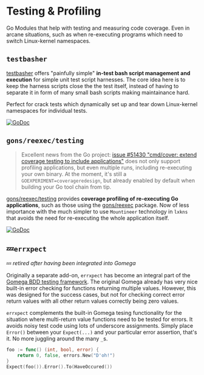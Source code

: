 # Testing & Profiling

Go Modules that help with testing and measuring code coverage. Even in arcane
situations, such as when re-executing programs which need to switch Linux-kernel
namespaces.

## `testbasher`

[testbasher](https://github.com/TheDiveO/testbasher) offers "painfully simple"
**in-test bash script management and execution** for simple unit test script
harnesses. The core idea here is to keep the harness scripts close the the test
itself, instead of having to separate it in form of many small bash scripts
making maintainance hard.

Perfect for crack tests which dynamically set up and tear down Linux-kernel
namespaces for individual tests.

[![GoDoc](https://pkg.go.dev/badge/TheDiveO/testbasher?status.svg)](https://pkg.go.dev/github.com/thediveo/testbasher)

## `gons/reexec/testing`

> Excellent news from the Go project: [issue #51430 "cmd/cover: extend coverage
> testing to include applications"](https://github.com/golang/go/issues/51430)
> does not only support profiling applications, but even multiple runs,
> including re-executing your own binary. At the moment, it's still a
> `GOEXPERIMENT=coverageredesign`, but already enabled by default when building
> your Go tool chain from tip.

[gons/reexec/testing](https://github.com/TheDiveO/gons/tree/master/reexec/testing)
provides **coverage profiling of re-executing Go applications**, such as those
using the
[gons/reexec](https://github.com/TheDiveO/gons/tree/master/reexec/testing)
package. Now of less importance with the much simpler to use `Mountineer`
technology in `lxkns` that avoids the need for re-executing the whole
application itself.

[![GoDoc](https://pkg.go.dev/badge/github.com/TheDiveO/gons?status.svg)](https://pkg.go.dev/github.com/thediveo/gons/reexec/testing)

## 💤`errxpect`

💤 _retired after having been integrated into Gomega_

Originally a separate add-on, `errxpect` has become an integral part of the
[Gomega BDD testing framework](https://github.com/onsi/gomega). The original
Gomega already has very nice built-in error checking for functions returning
multiple values. However, this was designed for the success cases, but not for
checking correct error return values with all other return values correctly
being zero values.

`errxpect` complements the built-in Gomega tesing functionality for the
situation where multi-return value functions need to be tested for errors. It
avoids noisy test code using lots of underscore assignments. Simply place
`Error()` between your `Expect(...)` and your particular error assertion, that's
it. No more juggling around the many `_`s.

```go
foo := func() (int, bool, error) { 
    return 0, false, errors.New("D'oh!")
}
Expect(foo()).Error().To(HaveOccured())
```
